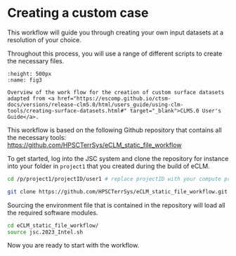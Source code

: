 # Creating a custom case

This workflow will guide you through creating your own input datasets at a resolution of your choice.

Throughout this process, you will use a range of different scripts to create the necessary files.

```{figure} ../images/Build_custom_input.png
:height: 500px
:name: fig3

Overview of the work flow for the creation of custom surface datasets adapted from <a href="https://escomp.github.io/ctsm-docs/versions/release-clm5.0/html/users_guide/using-clm-tools/creating-surface-datasets.html#" target="_blank">CLM5.0 User's Guide</a>.
```
<p>

This workflow is based on the following Github repository that contains all the necessary tools: https://github.com/HPSCTerrSys/eCLM_static_file_workflow

To get started, log into the JSC system and clone the repository for instance into your folder in `project1` that you created during the build of eCLM.

```sh
cd /p/project1/projectID/user1 # replace projectID with your compute project and user1 with your username

git clone https://github.com/HPSCTerrSys/eCLM_static_file_workflow.git 
```

Sourcing the environment file that is contained in the repository will load all the required software modules.

```sh
cd eCLM_static_file_workflow/
source jsc.2023_Intel.sh
```
Now you are ready to start with the workflow.

```{tableofcontents}
```